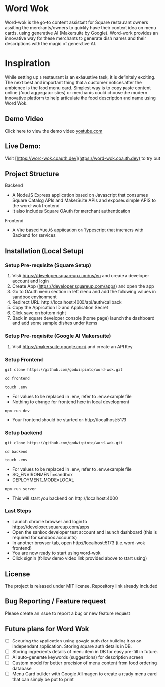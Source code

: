 # Word Wok
Word-wok is the go-to content assistant for Square restaurant owners assiting the merchants/owners to quickly have their content idea on menu cards, using generative AI (Makersuite by Google).
Word-work provides an innovative way for these merchants to generate dish names and their descriptions with the magic of generative AI.

# Inspiration
While setting up a restaurant is an exhaustive task, it is definitely exciting. The next best and important thing that a customer notices after the ambience is the food menu card. Simplest way is to copy paste content online (food aggregator sites) or merchants could choose the modern innovative platform to help articulate the food description and name using Word Wok.

## Demo Video
Click here to view the demo video [youtube.com](youtube.com)

## Live Demo:
Visit [https://word-wok.coauth.dev](https://word-wok.coauth.dev) to try out

## Project Structure
Backend
- A NodeJS Express application based on Javascript that consumes Square Catalog APIs and MakerSuite APIs and exposes simple APIS to the word-wok frontend
- It also includes Square OAuth for merchant authentication

Frontend
- A Vite based VueJS application on Typescript that interacts with Backend for services

## Installation (Local Setup)
### Setup Pre-requisite (Square Setup)
1. Visit https://developer.squareup.com/us/en and create a developer account and login
2. Create App (https://developer.squareup.com/apps) and open the app
3. Go to OAuth menu section in left menu and add the following values in sandbox environment
4. Redirect URL: http://localhost:4000/api/auth/callback
5. Copy the Application ID and Application Secret
6. Click save on bottom right
7. Back in square developer console (home page) launch the dashboard and add some sample dishes under items

### Setup Pre-requisite (Google AI Makersuite)
1. Visit https://makersuite.google.com/ and create an API Key

### Setup Frontend
```ssh
git clone https://github.com/godwinpinto/word-wok.git

cd frontend

touch .env
```
- For values to be replaced in .env, refer to .env.example file
- Nothing to change for frontend here in local development
```ssh
npm run dev
``` 
- Your frontend should be started on http://localhost:5173

### Setup backend
```ssh
git clone https://github.com/godwinpinto/word-wok.git

cd backend

touch .env
```
- For values to be replaced in .env, refer to .env.example file
- SQ_ENVIRONMENT=sandbox
- DEPLOYMENT_MODE=LOCAL
```ssh
npm run server
```
- This will start you backend on http://localhost:4000

### Last Steps
- Launch chrome browser and login to https://developer.squareup.com/apps
- Open the sanbox developer test account and launch dashboard (this is required for sandbox accounts)
- In another browser tab, open http://localhost:5173 (i.e. word-wok frontend)
- You are now ready to start using word-wok
- Click signin  (follow demo video link provided above to start using)

## License
The project is released under MIT license. Repository link already included

## Bug Reporting / Feature request
Please create an issue to report a bug or new feature request

## Future plans for Word Wok
- [ ] Securing the application using google auth (for building it as an independant application. Storing square auth details in DB.
- [ ] Storing ingredients details of menu item in DB for easy pre-fill in future.
- [ ] AI auto-generate keywords (suggestions) for description screen
- [ ] Custom model for better precision of menu content from food ordering database
- [ ] Menu Card builder with Google AI Imagen to create a ready menu card that can simply be put to print
